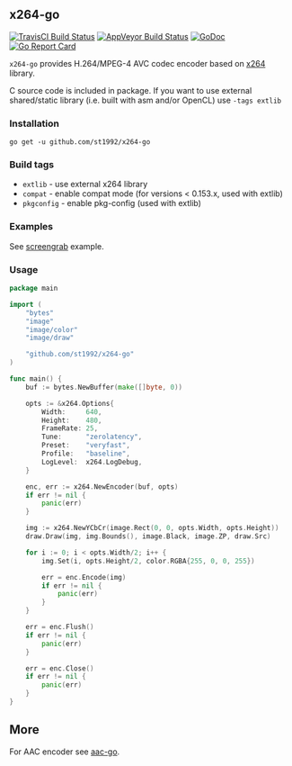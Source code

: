 ## x264-go
[![TravisCI Build Status](https://travis-ci.org/st1992/x264-go.svg?branch=master)](https://travis-ci.org/st1992/x264-go) 
[![AppVeyor Build Status](https://ci.appveyor.com/api/projects/status/wfkqlac5ffwk5xgb?svg=true)](https://ci.appveyor.com/project/st1992/x264-go)
[![GoDoc](https://godoc.org/github.com/st1992/x264-go?status.svg)](https://godoc.org/github.com/st1992/x264-go) 
[![Go Report Card](https://goreportcard.com/badge/github.com/st1992/x264-go?branch=master)](https://goreportcard.com/report/github.com/st1992/x264-go) 

`x264-go` provides H.264/MPEG-4 AVC codec encoder based on [x264](https://www.videolan.org/developers/x264.html) library.

C source code is included in package. If you want to use external shared/static library (i.e. built with asm and/or OpenCL) use `-tags extlib`

### Installation

    go get -u github.com/st1992/x264-go

### Build tags

* `extlib` - use external x264 library
* `compat` - enable compat mode (for versions < 0.153.x, used with extlib)
* `pkgconfig` - enable pkg-config (used with extlib)


### Examples

See [screengrab](https://github.com/st1992/x264-go/blob/master/examples/screengrab/screengrab.go) example.

### Usage

```go
package main

import (
	"bytes"
	"image"
	"image/color"
	"image/draw"

	"github.com/st1992/x264-go"
)

func main() {
	buf := bytes.NewBuffer(make([]byte, 0))

	opts := &x264.Options{
		Width:     640,
		Height:    480,
		FrameRate: 25,
		Tune:      "zerolatency",
		Preset:    "veryfast",
		Profile:   "baseline",
		LogLevel:  x264.LogDebug,
	}

	enc, err := x264.NewEncoder(buf, opts)
	if err != nil {
		panic(err)
	}

	img := x264.NewYCbCr(image.Rect(0, 0, opts.Width, opts.Height))
	draw.Draw(img, img.Bounds(), image.Black, image.ZP, draw.Src)

	for i := 0; i < opts.Width/2; i++ {
		img.Set(i, opts.Height/2, color.RGBA{255, 0, 0, 255})

		err = enc.Encode(img)
		if err != nil {
			panic(err)
		}
	}

	err = enc.Flush()
	if err != nil {
		panic(err)
	}

	err = enc.Close()
	if err != nil {
		panic(err)
	}
}
```

## More

For AAC encoder see [aac-go](https://github.com/st1992/aac-go).

